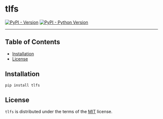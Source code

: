# tlfs

[![PyPI - Version](https://img.shields.io/pypi/v/tlfs.svg)](https://pypi.org/project/tlfs)
[![PyPI - Python Version](https://img.shields.io/pypi/pyversions/tlfs.svg)](https://pypi.org/project/tlfs)

-----

## Table of Contents

- [Installation](#installation)
- [License](#license)

## Installation

```console
pip install tlfs
```

## License

`tlfs` is distributed under the terms of the [MIT](https://spdx.org/licenses/MIT.html) license.
